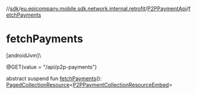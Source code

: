 //[sdk](../../../index.md)/[eu.epicompany.mobile.sdk.network.internal.retrofit](../index.md)/[P2PPaymentApi](index.md)/[fetchPayments](fetch-payments.md)

# fetchPayments

[androidJvm]\

@GET(value = &quot;/api/p2p-payments&quot;)

abstract suspend fun [fetchPayments](fetch-payments.md)(): [PagedCollectionResource](../../eu.epicompany.mobile.android.data.network.model.hypermedia/-paged-collection-resource/index.md)&lt;[P2PPaymentCollectionResourceEmbed](../../eu.epicompany.mobile.sdk.network.model.p2ppayment/-p2-p-payment-collection-resource-embed/index.md)&gt;
